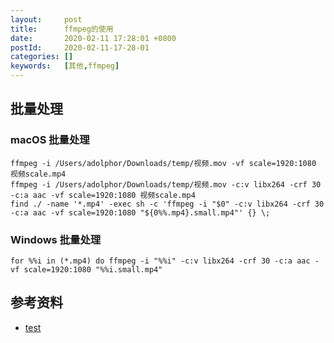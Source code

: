 ```yaml
---
layout:     post
title:      ffmpeg的使用
date:       2020-02-11 17:28:01 +0800
postId:     2020-02-11-17-28-01
categories: []
keywords:   [其他,ffmpeg]
---
```


## 批量处理

### macOS 批量处理
```
ffmpeg -i /Users/adolphor/Downloads/temp/视频.mov -vf scale=1920:1080 视频scale.mp4
ffmpeg -i /Users/adolphor/Downloads/temp/视频.mov -c:v libx264 -crf 30 -c:a aac -vf scale=1920:1080 视频scale.mp4
find ./ -name '*.mp4' -exec sh -c 'ffmpeg -i "$0" -c:v libx264 -crf 30 -c:a aac -vf scale=1920:1080 "${0%%.mp4}.small.mp4"' {} \;
```

### Windows 批量处理
```
for %%i in (*.mp4) do ffmpeg -i "%%i" -c:v libx264 -crf 30 -c:a aac -vf scale=1920:1080 "%%i.small.mp4"
```

## 参考资料

* [test](test.html)
